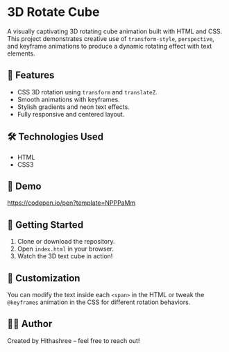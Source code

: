# 3D Rotate Cube

A visually captivating 3D rotating cube animation built with HTML and CSS. This project demonstrates creative use of `transform-style`, `perspective`, and keyframe animations to produce a dynamic rotating effect with text elements.

## 🌟 Features

- CSS 3D rotation using `transform` and `translateZ`.
- Smooth animations with keyframes.
- Stylish gradients and neon text effects.
- Fully responsive and centered layout.

## 🛠 Technologies Used

- HTML
- CSS3

## 📁 Demo

https://codepen.io/pen?template=NPPPaMm

## 🚀 Getting Started
1. Clone or download the repository.
2. Open `index.html` in your browser.
3. Watch the 3D text cube in action!

## 🎨 Customization
You can modify the text inside each `<span>` in the HTML or tweak the `@keyframes` animation in the CSS for different rotation behaviors.

## 🧑‍💻 Author
Created by Hithashree – feel free to reach out!


